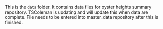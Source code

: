 This is the `data` folder. It contains data files for oyster heights summary repository. TSColeman is updating and will update this when data are complete. File needs to be entered into master_data repository after this is finished.
